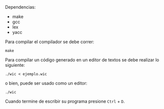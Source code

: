 Dependencias:

* make
* gcc
* lex
* yacc

Para compilar el compilador se debe correr:

```shell
make
```

Para compilar un código generado en un editor de textos se debe realizar lo siguiente:

```shell
./wic < ejemplo.wic
```

o bien, puede ser usado como un editor:

```shell
./wic
```

Cuando termine de escribir su programa presione `Ctrl` + `D`.
